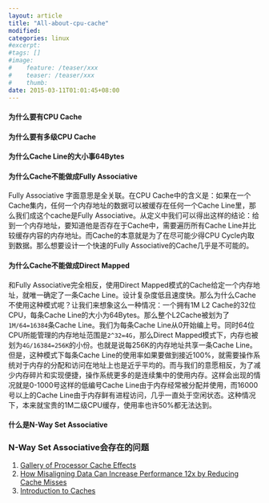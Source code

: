 ```yaml
---
layout: article
title: "All-about-cpu-cache"
modified:
categories: linux
#excerpt:
#tags: []
#image:
#    feature: /teaser/xxx
#    teaser: /teaser/xxx
#    thumb:
date: 2015-03-11T01:01:45+08:00
---
```


#### 为什么要有CPU Cache

#### 为什么要有多级CPU Cache

#### 为什么Cache Line的大小事64Bytes

#### 为什么Cache不能做成Fully Associative

Fully Associative 字面意思是全关联。在CPU Cache中的含义是：如果在一个Cache集内，任何一个内存地址的数据可以被缓存在任何一个Cache Line里，那么我们成这个cache是Fully Associative。从定义中我们可以得出这样的结论：给到一个内存地址，要知道他是否存在于Cache中，需要遍历所有Cache Line并比较缓存内容的内存地址。而Cache的本意就是为了在尽可能少得CPU Cycle内取到数据。那么想要设计一个快速的Fully Associative的Cache几乎是不可能的。

#### 为什么Cache不能做成Direct Mapped

和Fully Associative完全相反，使用Direct Mapped模式的Cache给定一个内存地址，就唯一确定了一条Cache Line。设计复杂度低且速度快。那么为什么Cache不使用这种模式呢？让我们来想象这么一种情况：一个拥有1M L2 Cache的32位CPU，每条Cache Line的大小为64Bytes。那么整个L2Cache被划为了`1M/64=16384`条Cache Line。我们为每条Cache Line从0开始编上号。同时64位CPU所能管理的内存地址范围是`2^32=4G`，那么Direct Mapped模式下，内存也被划为`4G/16384=256K`的小份。也就是说每256K的内存地址共享一条Cache Line。但是，这种模式下每条Cache Line的使用率如果要做到接近100%，就需要操作系统对于内存的分配和访问在地址上也是近乎平均的。而与我们的意愿相反，为了减少内存碎片和实现便捷，操作系统更多的是连续集中的使用内存。这样会出现的情况就是0-1000号这样的低编号Cache Line由于内存经常被分配并使用，而16000号以上的Cache Line由于内存鲜有进程访问，几乎一直处于空闲状态。这种情况下，本来就宝贵的1M二级CPU缓存，使用率也许50%都无法达到。

#### 什么是N-Way Set Associative


### N-Way Set Associative会存在的问题




1. [Gallery of Processor Cache Effects](http://igoro.com/archive/gallery-of-processor-cache-effects/)
2. [How Misaligning Data Can Increase Performance 12x by Reducing Cache Misses](http://danluu.com/3c-conflict/)   
3. [Introduction to Caches](http://www.cs.umd.edu/class/sum2003/cmsc311/Notes/Memory/introCache.html)
